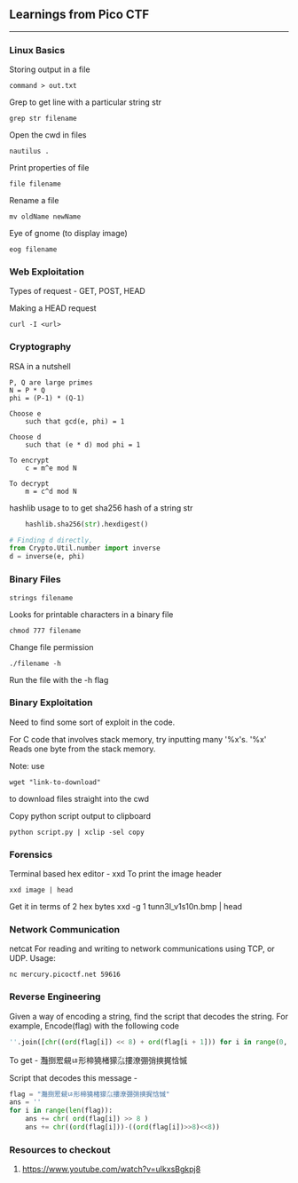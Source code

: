 ## Learnings from Pico CTF

---

### Linux Basics

Storing output in a file

	command > out.txt  

Grep to get line with a particular string str

	grep str filename

Open the cwd in files

	nautilus .

Print properties of file

	file filename

Rename a file

	mv oldName newName

Eye of gnome (to display image)

	eog filename



### Web Exploitation

Types of request - GET, POST, HEAD

Making a HEAD request

	curl -I <url>

### Cryptography

RSA in a nutshell

```
P, Q are large primes
N = P * Q
phi = (P-1) * (Q-1)

Choose e
	such that gcd(e, phi) = 1

Choose d
	such that (e * d) mod phi = 1

To encrypt
	c = m^e mod N

To decrypt
	m = c^d mod N
```

hashlib usage to to get sha256 hash of a string str
```py
	hashlib.sha256(str).hexdigest()
```

```py
# Finding d directly,
from Crypto.Util.number import inverse
d = inverse(e, phi)
```

### Binary Files
	strings filename  

Looks for printable characters in a binary file

	chmod 777 filename

Change file permission

	./filename -h

Run the file with the -h flag


### Binary Exploitation
Need to find some sort of exploit in the code.

For C code that involves stack memory, try inputting many '%x's.
'%x' Reads one byte from the stack memory.

Note: use 

	wget "link-to-download"

to download files straight into the cwd

Copy python script output to clipboard

	python script.py | xclip -sel copy

### Forensics

Terminal based hex editor - xxd
To print the image header

	xxd image | head

Get it in terms of 2 hex bytes
	xxd -g 1 tunn3l_v1s10n.bmp | head

### Network Communication
netcat
For reading and writing to network communications using TCP, or UDP.
Usage:

	nc mercury.picoctf.net 59616


### Reverse Engineering
Given a way of encoding a string, find the script that decodes the string.
For example,
Encode(flag) with the following code
```py
''.join([chr((ord(flag[i]) << 8) + ord(flag[i + 1])) for i in range(0, len(flag), 2)])
```
To get - 灩捯䍔䙻ㄶ形楴獟楮獴㌴摟潦弸弰摤捤㤷慽

Script that decodes this message -
```py
flag = "灩捯䍔䙻ㄶ形楴獟楮獴㌴摟潦弸弰摤捤㤷慽"
ans = ''
for i in range(len(flag)):
	ans += chr( ord(flag[i]) >> 8 )
	ans += chr((ord(flag[i]))-((ord(flag[i])>>8)<<8))
```


### Resources to checkout

1. https://www.youtube.com/watch?v=uIkxsBgkpj8



